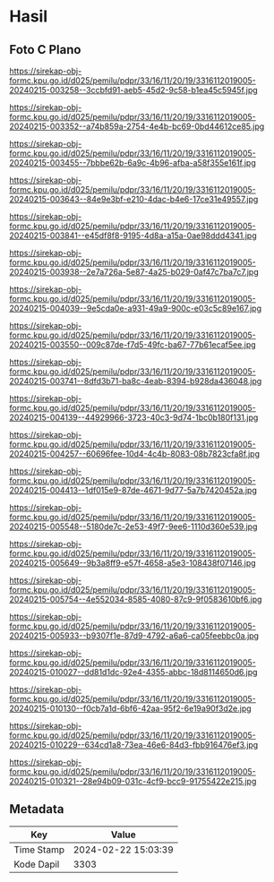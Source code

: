 # Hasil

## Foto C Plano

https://sirekap-obj-formc.kpu.go.id/d025/pemilu/pdpr/33/16/11/20/19/3316112019005-20240215-003258--3ccbfd91-aeb5-45d2-9c58-b1ea45c5945f.jpg

https://sirekap-obj-formc.kpu.go.id/d025/pemilu/pdpr/33/16/11/20/19/3316112019005-20240215-003352--a74b859a-2754-4e4b-bc69-0bd44612ce85.jpg

https://sirekap-obj-formc.kpu.go.id/d025/pemilu/pdpr/33/16/11/20/19/3316112019005-20240215-003455--7bbbe62b-6a9c-4b96-afba-a58f355e161f.jpg

https://sirekap-obj-formc.kpu.go.id/d025/pemilu/pdpr/33/16/11/20/19/3316112019005-20240215-003643--84e9e3bf-e210-4dac-b4e6-17ce31e49557.jpg

https://sirekap-obj-formc.kpu.go.id/d025/pemilu/pdpr/33/16/11/20/19/3316112019005-20240215-003841--e45df8f8-9195-4d8a-a15a-0ae98ddd4341.jpg

https://sirekap-obj-formc.kpu.go.id/d025/pemilu/pdpr/33/16/11/20/19/3316112019005-20240215-003938--2e7a726a-5e87-4a25-b029-0af47c7ba7c7.jpg

https://sirekap-obj-formc.kpu.go.id/d025/pemilu/pdpr/33/16/11/20/19/3316112019005-20240215-004039--9e5cda0e-a931-49a9-900c-e03c5c89e167.jpg

https://sirekap-obj-formc.kpu.go.id/d025/pemilu/pdpr/33/16/11/20/19/3316112019005-20240215-003550--009c87de-f7d5-49fc-ba67-77b61ecaf5ee.jpg

https://sirekap-obj-formc.kpu.go.id/d025/pemilu/pdpr/33/16/11/20/19/3316112019005-20240215-003741--8dfd3b71-ba8c-4eab-8394-b928da436048.jpg

https://sirekap-obj-formc.kpu.go.id/d025/pemilu/pdpr/33/16/11/20/19/3316112019005-20240215-004139--44929966-3723-40c3-9d74-1bc0b180f131.jpg

https://sirekap-obj-formc.kpu.go.id/d025/pemilu/pdpr/33/16/11/20/19/3316112019005-20240215-004257--60696fee-10d4-4c4b-8083-08b7823cfa8f.jpg

https://sirekap-obj-formc.kpu.go.id/d025/pemilu/pdpr/33/16/11/20/19/3316112019005-20240215-004413--1df015e9-87de-4671-9d77-5a7b7420452a.jpg

https://sirekap-obj-formc.kpu.go.id/d025/pemilu/pdpr/33/16/11/20/19/3316112019005-20240215-005548--5180de7c-2e53-49f7-9ee6-1110d360e539.jpg

https://sirekap-obj-formc.kpu.go.id/d025/pemilu/pdpr/33/16/11/20/19/3316112019005-20240215-005649--9b3a8ff9-e57f-4658-a5e3-108438f07146.jpg

https://sirekap-obj-formc.kpu.go.id/d025/pemilu/pdpr/33/16/11/20/19/3316112019005-20240215-005754--4e552034-8585-4080-87c9-9f0583610bf6.jpg

https://sirekap-obj-formc.kpu.go.id/d025/pemilu/pdpr/33/16/11/20/19/3316112019005-20240215-005933--b9307f1e-87d9-4792-a6a6-ca05feebbc0a.jpg

https://sirekap-obj-formc.kpu.go.id/d025/pemilu/pdpr/33/16/11/20/19/3316112019005-20240215-010027--dd81d1dc-92e4-4355-abbc-18d8114650d6.jpg

https://sirekap-obj-formc.kpu.go.id/d025/pemilu/pdpr/33/16/11/20/19/3316112019005-20240215-010130--f0cb7a1d-6bf6-42aa-95f2-6e19a90f3d2e.jpg

https://sirekap-obj-formc.kpu.go.id/d025/pemilu/pdpr/33/16/11/20/19/3316112019005-20240215-010229--634cd1a8-73ea-46e6-84d3-fbb916476ef3.jpg

https://sirekap-obj-formc.kpu.go.id/d025/pemilu/pdpr/33/16/11/20/19/3316112019005-20240215-010321--28e94b09-031c-4cf9-bcc9-91755422e215.jpg


## Metadata

| Key        | Value               |
| ---------- | ------------------- |
| Time Stamp | 2024-02-22 15:03:39 |
| Kode Dapil | 3303                |



